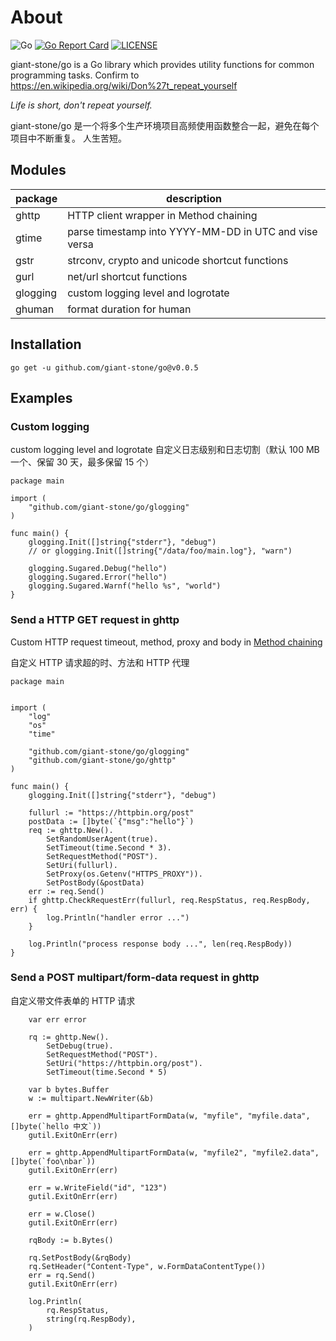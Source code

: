 # About

![Go](https://github.com/giant-stone/go/workflows/Go/badge.svg?branch=master)
[![Go Report Card](https://goreportcard.com/badge/github.com/giant-stone/go)](https://goreportcard.com/report/github.com/giant-stone/go)
[![LICENSE](https://img.shields.io/github/license/giant-stone/go.svg?style=flat-square)](https://github.com/giant-stone/go/blob/master/LICENSE)

giant-stone/go is a Go library which provides utility functions for common programming tasks.
Confirm to https://en.wikipedia.org/wiki/Don%27t_repeat_yourself

_Life is short, don't repeat yourself._

giant-stone/go 是一个将多个生产环境项目高频使用函数整合一起，避免在每个项目中不断重复。
人生苦短。

## Modules

| package  | description                                           |
| -------- | ----------------------------------------------------- |
| ghttp    | HTTP client wrapper in Method chaining                |
| gtime    | parse timestamp into YYYY-MM-DD in UTC and vise versa |
| gstr     | strconv, crypto and unicode shortcut functions        |
| gurl     | net/url shortcut functions                            |
| glogging | custom logging level and logrotate                    |
| ghuman   | format duration for human                             |

## Installation

    go get -u github.com/giant-stone/go@v0.0.5

## Examples

### Custom logging

custom logging level and logrotate
自定义日志级别和日志切割（默认 100 MB 一个、保留 30 天，最多保留 15 个）

```
package main

import (
	"github.com/giant-stone/go/glogging"
)

func main() {
	glogging.Init([]string{"stderr"}, "debug")
	// or glogging.Init([]string{"/data/foo/main.log"}, "warn")

	glogging.Sugared.Debug("hello")
	glogging.Sugared.Error("hello")
	glogging.Sugared.Warnf("hello %s", "world")
}
```

### Send a HTTP GET request in ghttp

Custom HTTP request timeout, method, proxy and body in [Method chaining](https://en.wikipedia.org/wiki/Method_chaining)

自定义 HTTP 请求超的时、方法和 HTTP 代理

```
package main


import (
	"log"
	"os"
	"time"

	"github.com/giant-stone/go/glogging"
	"github.com/giant-stone/go/ghttp"
)

func main() {
	glogging.Init([]string{"stderr"}, "debug")

	fullurl := "https://httpbin.org/post"
	postData := []byte(`{"msg":"hello"}`)
	req := ghttp.New().
		SetRandomUserAgent(true).
		SetTimeout(time.Second * 3).
		SetRequestMethod("POST").
		SetUri(fullurl).
		SetProxy(os.Getenv("HTTPS_PROXY")).
		SetPostBody(&postData)
	err := req.Send()
	if ghttp.CheckRequestErr(fullurl, req.RespStatus, req.RespBody, err) {
		log.Println("handler error ...")
	}

	log.Println("process response body ...", len(req.RespBody))
}
```

### Send a POST multipart/form-data request in ghttp

自定义带文件表单的 HTTP 请求

```
	var err error

	rq := ghttp.New().
		SetDebug(true).
		SetRequestMethod("POST").
		SetUri("https://httpbin.org/post").
		SetTimeout(time.Second * 5)

	var b bytes.Buffer
	w := multipart.NewWriter(&b)

	err = ghttp.AppendMultipartFormData(w, "myfile", "myfile.data", []byte(`hello 中文`))
	gutil.ExitOnErr(err)

	err = ghttp.AppendMultipartFormData(w, "myfile2", "myfile2.data", []byte(`foo\nbar`))
	gutil.ExitOnErr(err)

	err = w.WriteField("id", "123")
	gutil.ExitOnErr(err)

	err = w.Close()
	gutil.ExitOnErr(err)

	rqBody := b.Bytes()

	rq.SetPostBody(&rqBody)
	rq.SetHeader("Content-Type", w.FormDataContentType())
	err = rq.Send()
	gutil.ExitOnErr(err)

	log.Println(
		rq.RespStatus,
		string(rq.RespBody),
	)
```
